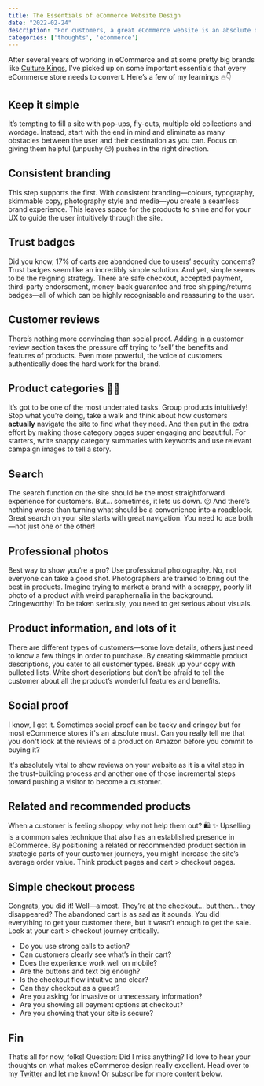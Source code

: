 ```yaml
---
title: The Essentials of eCommerce Website Design
date: "2022-02-24"
description: "For customers, a great eCommerce website is an absolute dream to use. No delays. No confusion. No second-guessing. Just intuitively simple user experience, product appeal and brand trust."
categories: ['thoughts', 'ecommerce']
---
```


After several years of working in eCommerce and at some pretty big brands like [Culture Kings](https://culturekings.com.au/), I’ve picked up on some important essentials that every eCommerce store needs to convert. Here’s a few of my learnings 🔥👇

## Keep it simple

It’s tempting to fill a site with pop-ups, fly-outs, multiple old collections and wordage. Instead, start with the end in mind and eliminate as many obstacles between the user and their destination as you can. Focus on giving them helpful (unpushy 😏) pushes in the right direction.

## Consistent branding

This step supports the first. With consistent branding—colours, typography, skimmable copy, photography style and media—you create a seamless brand experience. This leaves space for the products to shine and for your UX to guide the user intuitively through the site.

## Trust badges
Did you know, 17% of carts are abandoned due to users’ security concerns? Trust badges seem like an incredibly simple solution. And yet, simple seems to be the reigning strategy. There are safe checkout, accepted payment, third-party endorsement, money-back guarantee and free shipping/returns badges—all of which can be highly recognisable and reassuring to the user.

## Customer reviews

There’s nothing more convincing than social proof. Adding in a customer review section takes the pressure off trying to ‘sell’ the benefits and features of products. Even more powerful, the voice of customers authentically does the hard work for the brand.

## Product categories 👕👖

It’s got to be one of the most underrated tasks. Group products intuitively! Stop what you’re doing, take a walk and think about how customers **actually** navigate the site to find what they need. And then put in the extra effort by making those category pages super engaging and beautiful. For starters, write snappy category summaries with keywords and use relevant campaign images to tell a story.

## Search

The search function on the site should be the most straightforward experience for customers. But… sometimes, it lets us down. 😖  And there’s nothing worse than turning what should be a convenience into a roadblock. Great search on your site starts with great navigation. You need to ace both—not just one or the other!

## Professional photos

Best way to show you’re a pro? Use professional photography. No, not everyone can take a good shot. Photographers are trained to bring out the best in products. Imagine trying to market a brand with a scrappy, poorly lit photo of a product with weird paraphernalia in the background. Cringeworthy! To be taken seriously, you need to get serious about visuals.

## Product information, and lots of it

There are different types of customers—some love details, others just need to know a few things in order to purchase. By creating skimmable product descriptions, you cater to all customer types. Break up your copy with bulleted lists. Write short descriptions but don’t be afraid to tell the customer about all the product’s wonderful features and benefits.

## Social proof

I know, I get it. Sometimes social proof can be tacky and cringey but for most eCommerce stores it's an absolute must. Can you really tell me that you don't look at the reviews of a product on Amazon before you commit to buying it? 

It's absolutely vital to show reviews on your website as it is a vital step in the trust-building process and another one of those incremental steps toward pushing a visitor to become a customer.

## Related and recommended products

When a customer is feeling shoppy, why not help them out? 🛍 ✨ Upselling is a common sales technique that also has an established presence in eCommerce. By positioning a related or recommended product section in strategic parts of your customer journeys, you might increase the site’s average order value. Think product pages and cart > checkout pages. 

## Simple checkout process 
Congrats, you did it! Well—almost. They’re at the checkout… but then… they disappeared? The abandoned cart is as sad as it sounds. You did everything to get your customer there, but it wasn’t enough to get the sale. Look at your cart > checkout journey critically. 

- Do you use strong calls to action? 
- Can customers clearly see what’s in their cart? 
- Does the experience work well on mobile? 
- Are the buttons and text big enough? 
- Is the checkout flow intuitive and clear? 
- Can they checkout as a guest? 
- Are you asking for invasive or unnecessary information? 
- Are you showing all payment options at checkout? 
- Are you showing that your site is secure?

## Fin

That’s all for now, folks! Question: Did I miss anything? I’d love to hear your thoughts on what makes eCommerce design really excellent. Head over to my [Twitter](https://twitter.com/joelwmale) and let me know! Or subscribe for more content below. 


